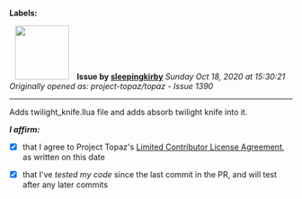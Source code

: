 **Labels:**



<a href="https://github.com/sleepingkirby"><img src="https://avatars0.githubusercontent.com/u/6590869?v=4" width="96" height="96" hspace="10"></img></a> **Issue by [sleepingkirby](https://github.com/sleepingkirby)**
_Sunday Oct 18, 2020 at 15:30:21_
_Originally opened as: project-topaz/topaz - Issue 1390_

----

Adds twilight_knife.llua file and adds absorb twilight knife into it.
<!-- place 'x' mark between square [] brackets to affirm: -->
**_I affirm:_**
- [x] that I agree to Project Topaz's [Limited Contributor License Agreement](http://project-topaz.com/blob/release/CONTRIBUTOR_AGREEMENT.md), as written on this date
- [x] that I've _tested my code_ since the last commit in the PR, and will test after any later commits


